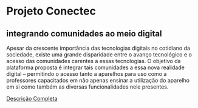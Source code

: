 # Projeto Conectec
## integrando comunidades ao meio digital

Apesar da crescente importância das tecnologias digitais no cotidiano da sociedade,
existe uma grande disparidade entre o avanço tecnológico e o acesso das
comunidades carentes a essas tecnologias. O objetivo da plataforma proposta é
integrar tais comunidades a essa nova realidade digital – permitindo o acesso tanto
a aparelhos para uso como a professores capacitados em não apenas ensinar a
utilização do aparelho em si como também as diversas funcionalidades nele
presentes.

[Descrição Completa](https://github.com/joseccarmo/bd_conectec/blob/main/Conectec%20-%20descri%C3%A7%C3%A3o%20completa.pdf)
